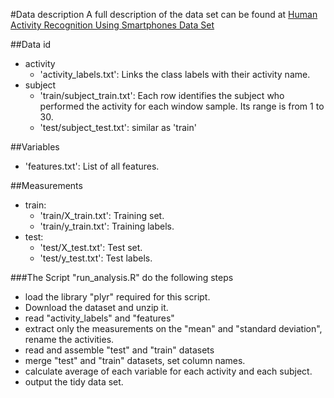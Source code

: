 #Data description
A full description of the data set can be found at [
Human Activity Recognition Using Smartphones Data Set ](http://archive.ics.uci.edu/ml/datasets/Human+Activity+Recognition+Using+Smartphones)

##Data id
 * activity 
	- 'activity_labels.txt': Links the class labels with their activity name.
 * subject  
	- 'train/subject_train.txt': Each row identifies the subject who performed the activity for each window sample. Its range is from 1 to 30.
	- 'test/subject_test.txt': similar as 'train'

##Variables
 - 'features.txt': List of all features.
 
##Measurements
 * train:
	- 'train/X_train.txt': Training set.
	- 'train/y_train.txt': Training labels.
 * test:
	- 'test/X_test.txt': Test set.
	- 'test/y_test.txt': Test labels.

###The Script "run_analysis.R" do the following steps
* load the library "plyr" required for this script.
* Download the dataset and unzip it.
* read "activity_labels" and "features"
* extract only the measurements on the "mean" and "standard deviation", rename the activities.
* read and assemble "test" and "train" datasets
* merge "test" and "train" datasets, set column names.
* calculate average of each variable for each activity and each subject.
* output the tidy data set.
	


	